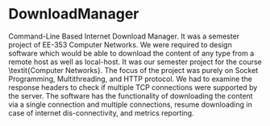 # DownloadManager
Command-Line Based Internet Download Manager. It was a semester project of EE-353 Computer Networks. We were required to design software which would be able to download the content of any type from a remote host as well as local-host. It was our semester project for the course \textit{Computer Networks}. The focus of the project was purely on Socket Programming, Multithreading, and HTTP protocol. We had to examine the response headers to check if multiple TCP connections were supported by the server. The software has the functionality of downloading the content via a single connection and multiple connections, resume downloading in case of internet dis-connectivity, and metrics reporting.
